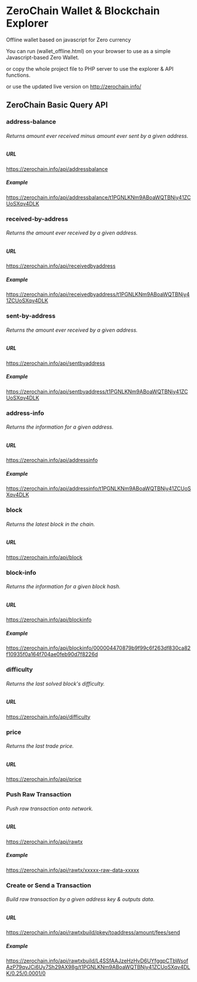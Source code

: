 # ZeroChain Wallet & Blockchain Explorer
Offline wallet based on javascript for Zero currency

You can run (wallet_offline.html) on your browser to use as a simple Javascript-based Zero Wallet.

or copy the whole project file to PHP server to use the explorer & API functions.

or use the updated live version on http://zerochain.info/


## ZeroChain Basic Query API

### address-balance
###### Returns amount ever received minus amount ever sent by a given address.
##### URL
https://zerochain.info/api/addressbalance
##### Example
https://zerochain.info/api/addressbalance/t1PGNLKNm9ABoaWQTBNjy41ZCUoSXqv4DLK


### received-by-address
###### Returns the amount ever received by a given address.
##### URL
https://zerochain.info/api/receivedbyaddress
##### Example
https://zerochain.info/api/receivedbyaddress/t1PGNLKNm9ABoaWQTBNjy41ZCUoSXqv4DLK


### sent-by-address
###### Returns the amount ever received by a given address.
##### URL
https://zerochain.info/api/sentbyaddress
##### Example
https://zerochain.info/api/sentbyaddress/t1PGNLKNm9ABoaWQTBNjy41ZCUoSXqv4DLK


### address-info
###### Returns the information for a given address.
##### URL
https://zerochain.info/api/addressinfo
##### Example
https://zerochain.info/api/addressinfo/t1PGNLKNm9ABoaWQTBNjy41ZCUoSXqv4DLK


### block
###### Returns the latest block in the chain.
##### URL
https://zerochain.info/api/block


### block-info
###### Returns the information for a given block hash.
##### URL
https://zerochain.info/api/blockinfo
##### Example
https://zerochain.info/api/blockinfo/000004470879b9f99c6f263df830ca82f10935f0a164f704ae0feb90d7f8226d


### difficulty
###### Returns the last solved block's difficulty.
##### URL
https://zerochain.info/api/difficulty


### price
###### Returns the last trade price.
##### URL
https://zerochain.info/api/price


### Push Raw Transaction
###### Push raw transaction onto network.
##### URL
https://zerochain.info/api/rawtx
##### Example
https://zerochain.info/api/rawtx/xxxxx-raw-data-xxxxx


### Create or Send a Transaction
###### Build raw transaction by a given address key & outputs data.
##### URL
https://zerochain.info/api/rawtxbuild/pkey/toaddress/amount/fees/send
##### Example
https://zerochain.info/api/rawtxbuild/L4SSfAAJzeHzHvD6UYfggpCTbWsofAzP79qvJCi6Uy7Sh29AX98g/t1PGNLKNm9ABoaWQTBNjy41ZCUoSXqv4DLK/0.25/0.0001/0
